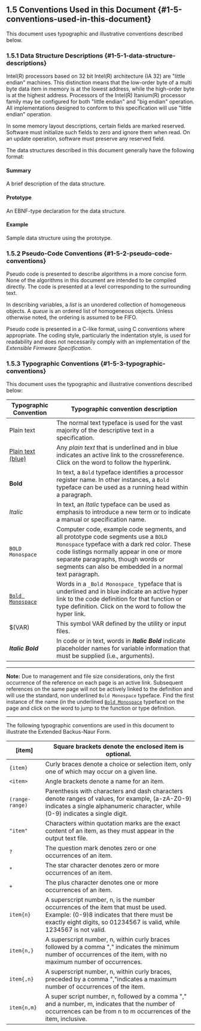 <!--- @file
  1.5 Conventions Used in this Document

  Copyright (c) 2007-2017, Intel Corporation. All rights reserved.<BR>

  Redistribution and use in source (original document form) and 'compiled'
  forms (converted to PDF, epub, HTML and other formats) with or without
  modification, are permitted provided that the following conditions are met:

  1) Redistributions of source code (original document form) must retain the
     above copyright notice, this list of conditions and the following
     disclaimer as the first lines of this file unmodified.

  2) Redistributions in compiled form (transformed to other DTDs, converted to
     PDF, epub, HTML and other formats) must reproduce the above copyright
     notice, this list of conditions and the following disclaimer in the
     documentation and/or other materials provided with the distribution.

  THIS DOCUMENTATION IS PROVIDED BY TIANOCORE PROJECT "AS IS" AND ANY EXPRESS OR
  IMPLIED WARRANTIES, INCLUDING, BUT NOT LIMITED TO, THE IMPLIED WARRANTIES OF
  MERCHANTABILITY AND FITNESS FOR A PARTICULAR PURPOSE ARE DISCLAIMED. IN NO
  EVENT SHALL TIANOCORE PROJECT  BE LIABLE FOR ANY DIRECT, INDIRECT, INCIDENTAL,
  SPECIAL, EXEMPLARY, OR CONSEQUENTIAL DAMAGES (INCLUDING, BUT NOT LIMITED TO,
  PROCUREMENT OF SUBSTITUTE GOODS OR SERVICES; LOSS OF USE, DATA, OR PROFITS;
  OR BUSINESS INTERRUPTION) HOWEVER CAUSED AND ON ANY THEORY OF LIABILITY,
  WHETHER IN CONTRACT, STRICT LIABILITY, OR TORT (INCLUDING NEGLIGENCE OR
  OTHERWISE) ARISING IN ANY WAY OUT OF THE USE OF THIS DOCUMENTATION, EVEN IF
  ADVISED OF THE POSSIBILITY OF SUCH DAMAGE.

-->

## 1.5 Conventions Used in this Document {#1-5-conventions-used-in-this-document}

This document uses typographic and illustrative conventions described below.

### 1.5.1 Data Structure Descriptions {#1-5-1-data-structure-descriptions}

Intel(R) processors based on 32 bit Intel(R) architecture (IA 32) are "little
endian" machines. This distinction means that the low-order byte of a multi
byte data item in memory is at the lowest address, while the high-order byte is
at the highest address. Processors of the Intel(R) Itanium(R) processor family
may be configured for both "little endian" and "big endian" operation. All
implementations designed to conform to this specification will use "little
endian" operation.

In some memory layout descriptions, certain fields are marked reserved.
Software must initialize such fields to zero and ignore them when read. On an
update operation, software must preserve any reserved field.

The data structures described in this document generally have the following
format:

#### Summary

A brief description of the data structure.

#### Prototype

An EBNF-type declaration for the data structure.

#### Example

Sample data structure using the prototype.

### 1.5.2 Pseudo-Code Conventions {#1-5-2-pseudo-code-conventions}

Pseudo code is presented to describe algorithms in a more concise form. None of
the algorithms in this document are intended to be compiled directly. The code
is presented at a level corresponding to the surrounding text.

In describing variables, a _list_ is an unordered collection of homogeneous
objects. A _queue_ is an ordered list of homogeneous objects. Unless otherwise
noted, the ordering is assumed to be FIFO.

Pseudo code is presented in a C-like format, using C conventions where
appropriate. The coding style, particularly the indentation style, is used for
readability and does not necessarily comply with an implementation of the
_Extensible Firmware Specification_.

### 1.5.3 Typographic Conventions {#1-5-3-typographic-conventions}

This document uses the typographic and illustrative conventions described below:

| Typographic Convention | Typographic convention description                                                                                                                                                                                                                                             |
| ------------------- | ------------------------------------------------------------------------------------------------------------------------------------------------------------------------------------------------------------------------------------------------------------------------------ |
| Plain text          | The normal text typeface is used for the vast majority of the descriptive text in a specification.                                                                                                                                                                             |
| [Plain text (blue)]() | Any _plain text_ that is underlined and in blue indicates an active link to the crossreference. Click on the word to follow the hyperlink.                                                                                                                                     |
| **Bold**            | In text, a `Bold` typeface identifies a processor register name. In other instances, a `Bold` typeface can be used as a running head within a paragraph.                                                                                                                       |
| _Italic_            | In text, an _Italic_ typeface can be used as emphasis to introduce a new term or to indicate a manual or specification name.                                                                                                                                                   |
| `BOLD Monospace`    | Computer code, example code segments, and all prototype code segments use a `BOLD Monospace` typeface with a dark red color. These code listings normally appear in one or more separate paragraphs, though words or segments can also be embedded in a normal text paragraph. |
| [`Bold Monospace`]()  | Words in a `_Bold Monospace_` typeface that is underlined and in blue indicate an active hyper link to the code definition for that function or type definition. Click on the word to follow the hyper link.                                                                   |
| $(VAR)              | This symbol VAR defined by the utility or input files.                                                                                                                                                                                                                         |
| **_Italic Bold_**  | In code or in text, words in **_Italic Bold_** indicate placeholder names for variable information that must be supplied (i.e., arguments).                                                                                                                                   |

**********
**Note:** Due to management and file size considerations, only the first
occurrence of the reference on each page is an active link. Subsequent
references on the same page will not be actively linked to the definition and
will use the standard, non underlined `Bold Monospace` typeface. Find the
first instance of the name (in the underlined [`Bold Monospace`]() typeface) on
the page and click on the word to jump to the function or type definition.
**********

The following typographic conventions are used in this document to illustrate
the Extended Backus-Naur Form.

| [item]        | Square brackets denote the enclosed item is optional.                                                                                                                                                  |
| ------------- | ------------------------------------------------------------------------------------------------------------------------------------------------------------------------------------------------------ |
| `{item}`      | Curly braces denote a choice or selection item, only one of which may occur on a given line.                                                                                                           |
| `<item>`      | Angle brackets denote a name for an item.                                                                                                                                                              |
| `(range-range)` | Parenthesis with characters and dash characters denote ranges of values, for example, (a-zA-Z0-9) indicates a single alphanumeric character, while (0-9) indicates a single digit.                     |
| `"item"`      | Characters within quotation marks are the exact content of an item, as they must appear in the output text file.                                                                                       |
| `?`           | The question mark denotes zero or one occurrences of an item.                                                                                                                                          |
| `*`           | The star character denotes zero or more occurrences of an item.                                                                                                                                        |
| `+`           | The plus character denotes one or more occurrences of an item.                                                                                                                                         |
| `item{n}`     | A superscript number, n, is the number occurrences of the item that must be used. Example: (0-9)8 indicates that there must be exactly eight digits, so 01234567 is valid, while 1234567 is not valid. |
| `item{n,}`    | A superscript number, n, within curly braces followed by a comma "," indicates the minimum number of occurrences of the item, with no maximum number of occurrences.                                   |
| `item{,n}`    | A superscript number, n, within curly braces, preceded by a comma ","indicates a maximum number of occurrences of the item.                                                                            |
| `item{n,m}`   | A super script number, n, followed by a comma "," and a number, m, indicates that the number of occurrences can be from n to m occurrences of the item, inclusive.                                     |
